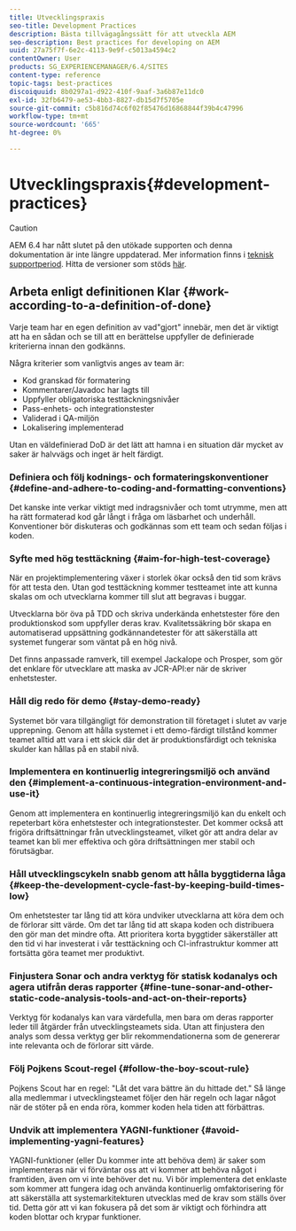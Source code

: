 ```yaml
---
title: Utvecklingspraxis
seo-title: Development Practices
description: Bästa tillvägagångssätt för att utveckla AEM
seo-description: Best practices for developing on AEM
uuid: 27a75f7f-6e2c-4113-9e9f-c5013a4594c2
contentOwner: User
products: SG_EXPERIENCEMANAGER/6.4/SITES
content-type: reference
topic-tags: best-practices
discoiquuid: 8b0297a1-d922-410f-9aaf-3a6b87e11dc0
exl-id: 32fb6479-ae53-4bb3-8827-db15d7f5705e
source-git-commit: c5b816d74c6f02f85476d16868844f39b4c47996
workflow-type: tm+mt
source-wordcount: '665'
ht-degree: 0%

---
```


# Utvecklingspraxis{#development-practices}

>[!CAUTION]
>
>AEM 6.4 har nått slutet på den utökade supporten och denna dokumentation är inte längre uppdaterad. Mer information finns i [teknisk supportperiod](https://helpx.adobe.com/support/programs/eol-matrix.html). Hitta de versioner som stöds [här](https://experienceleague.adobe.com/docs/).

## Arbeta enligt definitionen Klar {#work-according-to-a-definition-of-done}

Varje team har en egen definition av vad&quot;gjort&quot; innebär, men det är viktigt att ha en sådan och se till att en berättelse uppfyller de definierade kriterierna innan den godkänns.

Några kriterier som vanligtvis anges av team är:

* Kod granskad för formatering
* Kommentarer/Javadoc har lagts till
* Uppfyller obligatoriska testtäckningsnivåer
* Pass-enhets- och integrationstester
* Validerad i QA-miljön
* Lokalisering implementerad

Utan en väldefinierad DoD är det lätt att hamna i en situation där mycket av saker är halvvägs och inget är helt färdigt.

### Definiera och följ kodnings- och formateringskonventioner {#define-and-adhere-to-coding-and-formatting-conventions}

Det kanske inte verkar viktigt med indragsnivåer och tomt utrymme, men att ha rätt formaterad kod går långt i fråga om läsbarhet och underhåll. Konventioner bör diskuteras och godkännas som ett team och sedan följas i koden.

### Syfte med hög testtäckning  {#aim-for-high-test-coverage}

När en projektimplementering växer i storlek ökar också den tid som krävs för att testa den. Utan god testtäckning kommer testteamet inte att kunna skalas om och utvecklarna kommer till slut att begravas i buggar.

Utvecklarna bör öva på TDD och skriva underkända enhetstester före den produktionskod som uppfyller deras krav. Kvalitetssäkring bör skapa en automatiserad uppsättning godkännandetester för att säkerställa att systemet fungerar som väntat på en hög nivå.

Det finns anpassade ramverk, till exempel Jackalope och Prosper, som gör det enklare för utvecklare att maska av JCR-API:er när de skriver enhetstester.

### Håll dig redo för demo {#stay-demo-ready}

Systemet bör vara tillgängligt för demonstration till företaget i slutet av varje upprepning. Genom att hålla systemet i ett demo-färdigt tillstånd kommer teamet alltid att vara i ett skick där det är produktionsfärdigt och tekniska skulder kan hållas på en stabil nivå.

### Implementera en kontinuerlig integreringsmiljö och använd den {#implement-a-continuous-integration-environment-and-use-it}

Genom att implementera en kontinuerlig integreringsmiljö kan du enkelt och repeterbart köra enhetstester och integrationstester. Det kommer också att frigöra driftsättningar från utvecklingsteamet, vilket gör att andra delar av teamet kan bli mer effektiva och göra driftsättningen mer stabil och förutsägbar.

### Håll utvecklingscykeln snabb genom att hålla byggtiderna låga {#keep-the-development-cycle-fast-by-keeping-build-times-low}

Om enhetstester tar lång tid att köra undviker utvecklarna att köra dem och de förlorar sitt värde. Om det tar lång tid att skapa koden och distribuera den gör man det mindre ofta. Att prioritera korta byggtider säkerställer att den tid vi har investerat i vår testtäckning och CI-infrastruktur kommer att fortsätta göra teamet mer produktivt.

### Finjustera Sonar och andra verktyg för statisk kodanalys och agera utifrån deras rapporter {#fine-tune-sonar-and-other-static-code-analysis-tools-and-act-on-their-reports}

Verktyg för kodanalys kan vara värdefulla, men bara om deras rapporter leder till åtgärder från utvecklingsteamets sida. Utan att finjustera den analys som dessa verktyg ger blir rekommendationerna som de genererar inte relevanta och de förlorar sitt värde.

### Följ Pojkens Scout-regel {#follow-the-boy-scout-rule}

Pojkens Scout har en regel: &quot;Låt det vara bättre än du hittade det.&quot; Så länge alla medlemmar i utvecklingsteamet följer den här regeln och lagar något när de stöter på en enda röra, kommer koden hela tiden att förbättras.

### Undvik att implementera YAGNI-funktioner {#avoid-implementing-yagni-features}

YAGNI-funktioner (eller Du kommer inte att behöva dem) är saker som implementeras när vi förväntar oss att vi kommer att behöva något i framtiden, även om vi inte behöver det nu. Vi bör implementera det enklaste som kommer att fungera idag och använda kontinuerlig omfaktorisering för att säkerställa att systemarkitekturen utvecklas med de krav som ställs över tid. Detta gör att vi kan fokusera på det som är viktigt och förhindra att koden blottar och krypar funktioner.
